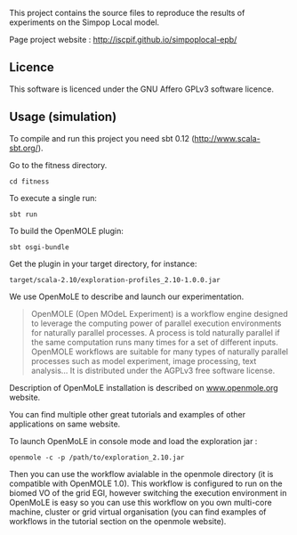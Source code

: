 
This project contains the source files to reproduce the results of experiments on the Simpop Local model.

Page project website : http://iscpif.github.io/simpoplocal-epb/

Licence
-------

This software is licenced under the GNU Affero GPLv3 software licence. 

Usage (simulation)
------------------

To compile and run this project you need sbt 0.12 (http://www.scala-sbt.org/).

Go to the fitness directory.

`cd fitness`

To execute a single run: 

`sbt run`

To build the OpenMOLE plugin:

`sbt osgi-bundle`

Get the plugin in your target directory, for instance:

`target/scala-2.10/exploration-profiles_2.10-1.0.0.jar`

We use OpenMoLE to describe and launch our experimentation.

> OpenMOLE (Open MOdeL Experiment) is a workflow engine designed to leverage the computing power of parallel execution environments for naturally parallel processes. A process is told naturally parallel if the same computation runs many times for a set of different inputs. OpenMOLE workflows are suitable for many types of naturally parallel processes such as model experiment, image processing, text analysis… It is distributed under the AGPLv3 free software license.

Description of OpenMoLE installation is described on www.openmole.org website.

You can find multiple other great tutorials and examples of other applications on same website.

To launch OpenMoLE in console mode and load the exploration jar : 

`openmole -c -p /path/to/exploration_2.10.jar`

Then you can use the workflow avialable in the openmole directory (it is compatible with OpenMOLE 1.0). This workflow is configured to run on the biomed VO of the grid EGI, however switching the execution environment in OpenMoLE is easy so you can use this workflow on you own multi-core machine, cluster or grid virtual organisation (you can find examples of workflows in the tutorial section on the openmole website).

